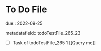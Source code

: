 # To Do File

due:: 2022-09-25

metadatafield:: todoTestFile_265_23

- [ ] Task of todoTestFile_265 1 [[Query me]]
